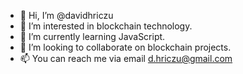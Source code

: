- 👋 Hi, I’m @davidhriczu
- 👀 I’m interested in blockchain technology.
- 🌱 I’m currently learning JavaScript.
- 💞️ I’m looking to collaborate on blockchain projects.
- 📫 You can reach me via email d.hriczu@gmail.com
